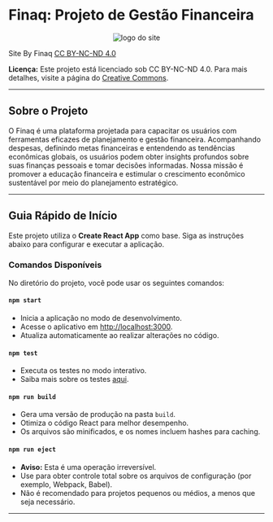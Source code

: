 # Finaq: Projeto de Gestão Financeira



<p align="center">
<img src="./imagens/logo.jpeg" alt="logo do site" border="0">
 <p align="center">
 
 Site By Finaq <a rel="license" href="https://creativecommons.org/licenses/by-nc-nd/4.0/© 2">CC BY-NC-ND 4.0</a>


</p>

**Licença:** Este projeto está licenciado sob CC BY-NC-ND 4.0. Para mais detalhes, visite a página do [Creative Commons](https://creativecommons.org/licenses/by-nc-nd/4.0/).

---

## Sobre o Projeto

O Finaq é uma plataforma projetada para capacitar os usuários com ferramentas eficazes de planejamento e gestão financeira. Acompanhando despesas, definindo metas financeiras e entendendo as tendências econômicas globais, os usuários podem obter insights profundos sobre suas finanças pessoais e tomar decisões informadas. Nossa missão é promover a educação financeira e estimular o crescimento econômico sustentável por meio do planejamento estratégico.

---

## Guia Rápido de Início

Este projeto utiliza o **Create React App** como base. Siga as instruções abaixo para configurar e executar a aplicação.

### Comandos Disponíveis

No diretório do projeto, você pode usar os seguintes comandos:

#### `npm start`
- Inicia a aplicação no modo de desenvolvimento.
- Acesse o aplicativo em [http://localhost:3000](http://localhost:3000).
- Atualiza automaticamente ao realizar alterações no código.

#### `npm test`
- Executa os testes no modo interativo.
- Saiba mais sobre os testes [aqui](https://facebook.github.io/create-react-app/docs/running-tests).

#### `npm run build`
- Gera uma versão de produção na pasta `build`.
- Otimiza o código React para melhor desempenho.
- Os arquivos são minificados, e os nomes incluem hashes para caching.

#### `npm run eject`
- **Aviso:** Esta é uma operação irreversível.
- Use para obter controle total sobre os arquivos de configuração (por exemplo, Webpack, Babel).
- Não é recomendado para projetos pequenos ou médios, a menos que seja necessário.

---



